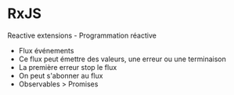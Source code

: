 # RxJS

Reactive extensions - Programmation réactive

* Flux événements
* Ce flux peut émettre des valeurs, une erreur ou une terminaison
* La première erreur stop le flux
* On peut s'abonner au flux
* Observables > Promises
